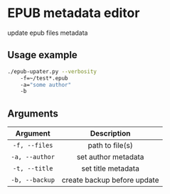 # EPUB metadata editor
update epub files metadata

## Usage example 

```sh
./epub-upater.py --verbosity
    -f=~/test*.epub
    -a="some author"
    -b
```

## Arguments

|    Argument    | Description                 |
|:--------------:|:---------------------------:|
| `-f, --files`  | path to file(s)             |
| `-a, --author` | set author metadata         |
| `-t, --title`  | set title metadata          |
| `-b, --backup` | create backup before update |
